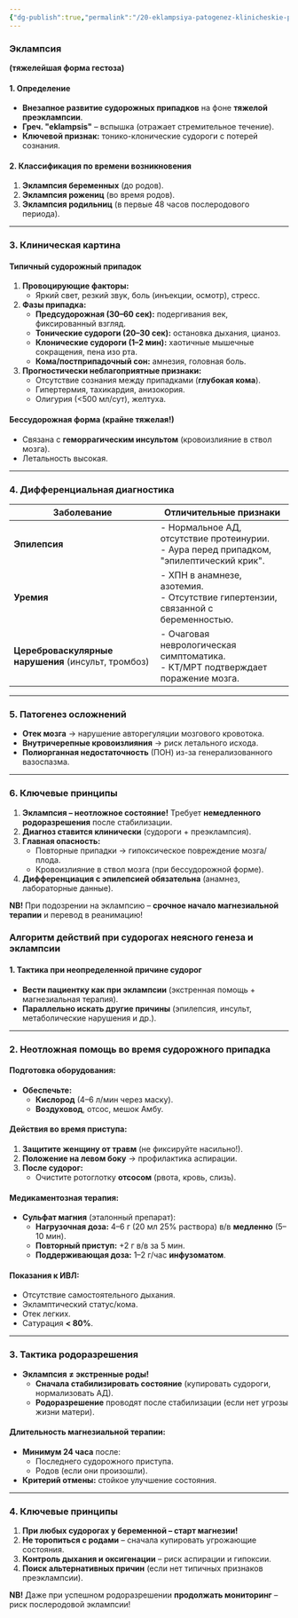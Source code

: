 ```yaml
---
{"dg-publish":true,"permalink":"/20-eklampsiya-patogenez-klinicheskie-proyavleniya-metody-diagnostiki-i-neotlozhnye-meropriyatiya-profilaktika/"}
---
```


### **Эклампсия**  
**(тяжелейшая форма гестоза)**  

#### **1. Определение**  
- **Внезапное развитие судорожных припадков** на фоне **тяжелой преэклампсии**.  
- **Греч. "eklampsis"** – вспышка (отражает стремительное течение).  
- **Ключевой признак:** тонико-клонические судороги с потерей сознания.  

#### **2. Классификация по времени возникновения**  
1. **Эклампсия беременных** (до родов).  
2. **Эклампсия рожениц** (во время родов).  
3. **Эклампсия родильниц** (в первые 48 часов послеродового периода).  

---

### **3. Клиническая картина**  
#### **Типичный судорожный припадок**  
1. **Провоцирующие факторы:**  
   - Яркий свет, резкий звук, боль (инъекции, осмотр), стресс.  
2. **Фазы припадка:**  
   - **Предсудорожная (30–60 сек):** подергивания век, фиксированный взгляд.  
   - **Тонические судороги (20–30 сек):** остановка дыхания, цианоз.  
   - **Клонические судороги (1–2 мин):** хаотичные мышечные сокращения, пена изо рта.  
   - **Кома/постприпадочный сон:** амнезия, головная боль.  
3. **Прогностически неблагоприятные признаки:**  
   - Отсутствие сознания между припадками (**глубокая кома**).  
   - Гипертермия, тахикардия, анизокория.  
   - Олигурия (<500 мл/сут), желтуха.  

#### **Бессудорожная форма (крайне тяжелая!)**  
- Связана с **геморрагическим инсультом** (кровоизлияние в ствол мозга).  
- Летальность высокая.  

---

### **4. Дифференциальная диагностика**  
| Заболевание          | Отличительные признаки                                                                 |  
|-----------------------|---------------------------------------------------------------------------------------|  
| **Эпилепсия**         | - Нормальное АД, отсутствие протеинурии.<br>- Аура перед припадком, "эпилептический крик". |  
| **Уремия**            | - ХПН в анамнезе, азотемия.<br>- Отсутствие гипертензии, связанной с беременностью.    |  
| **Цереброваскулярные нарушения** (инсульт, тромбоз) | - Очаговая неврологическая симптоматика.<br>- КТ/МРТ подтверждает поражение мозга. |  

---

### **5. Патогенез осложнений**  
- **Отек мозга** → нарушение авторегуляции мозгового кровотока.  
- **Внутричерепные кровоизлияния** → риск летального исхода.  
- **Полиорганная недостаточность** (ПОН) из-за генерализованного вазоспазма.  

---

### **6. Ключевые принципы**  
1. **Эклампсия – неотложное состояние!** Требует **немедленного родоразрешения** после стабилизации.  
2. **Диагноз ставится клинически** (судороги + преэклампсия).  
3. **Главная опасность:**  
   - Повторные припадки → гипоксическое повреждение мозга/плода.  
   - Кровоизлияние в ствол мозга (при бессудорожной форме).  
4. **Дифференциация с эпилепсией обязательна** (анамнез, лабораторные данные).  

**NB!** При подозрении на эклампсию – **срочное начало магнезиальной терапии** и перевод в реанимацию!

### **Алгоритм действий при судорогах неясного генеза и эклампсии**  

#### **1. Тактика при неопределенной причине судорог**  
- **Вести пациентку как при эклампсии** (экстренная помощь + магнезиальная терапия).  
- **Параллельно искать другие причины** (эпилепсия, инсульт, метаболические нарушения и др.).  

---

### **2. Неотложная помощь во время судорожного припадка**  

#### **Подготовка оборудования:**  
- **Обеспечьте:**  
  - **Кислород** (4–6 л/мин через маску).  
  - **Воздуховод**, отсос, мешок Амбу.  

#### **Действия во время приступа:**  
1. **Защитите женщину от травм** (не фиксируйте насильно!).  
2. **Положение на левом боку** → профилактика аспирации.  
3. **После судорог:**  
   - Очистите ротоглотку **отсосом** (рвота, кровь, слизь).  

#### **Медикаментозная терапия:**  
- **Сульфат магния** (эталонный препарат):  
  - **Нагрузочная доза:** 4–6 г (20 мл 25% раствора) в/в **медленно** (5–10 мин).  
  - **Повторный приступ:** +2 г в/в за 5 мин.  
  - **Поддерживающая доза:** 1–2 г/час **инфузоматом**.  

#### **Показания к ИВЛ:**  
- Отсутствие самостоятельного дыхания.  
- Экламптический статус/кома.  
- Отек легких.  
- Сатурация **< 80%**.  

---

### **3. Тактика родоразрешения**  
- **Эклампсия ≠ экстренные роды!**  
  - **Сначала стабилизировать состояние** (купировать судороги, нормализовать АД).  
  - **Родоразрешение** проводят после стабилизации (если нет угрозы жизни матери).  

#### **Длительность магнезиальной терапии:**  
- **Минимум 24 часа** после:  
  - Последнего судорожного приступа.  
  - Родов (если они произошли).  
- **Критерий отмены:** стойкое улучшение состояния.  

---

### **4. Ключевые принципы**  
1. **При любых судорогах у беременной – старт магнезии!**  
2. **Не торопиться с родами** – сначала купировать угрожающие состояния.  
3. **Контроль дыхания и оксигенации** – риск аспирации и гипоксии.  
4. **Поиск альтернативных причин** (если нет типичных признаков преэклампсии).  

**NB!** Даже при успешном родоразрешении **продолжать мониторинг** – риск послеродовой эклампсии!